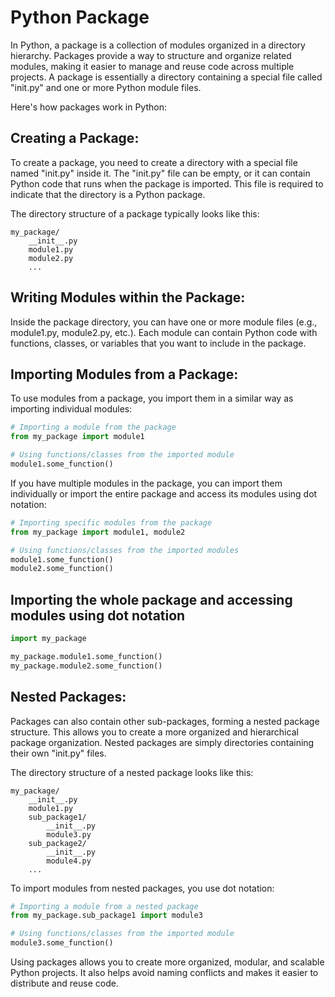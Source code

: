 # Python Package
In Python, a package is a collection of modules organized in a directory hierarchy. Packages provide a way to structure and organize related modules, making it easier to manage and reuse code across multiple projects. A package is essentially a directory containing a special file called "init.py" and one or more Python module files.

Here's how packages work in Python:

## Creating a Package:
To create a package, you need to create a directory with a special file named "init.py" inside it. The "init.py" file can be empty, or it can contain Python code that runs when the package is imported. This file is required to indicate that the directory is a Python package.

The directory structure of a package typically looks like this:

```
my_package/
    __init__.py
    module1.py
    module2.py
    ...
```

## Writing Modules within the Package:
Inside the package directory, you can have one or more module files (e.g., module1.py, module2.py, etc.). Each module can contain Python code with functions, classes, or variables that you want to include in the package.

## Importing Modules from a Package:
To use modules from a package, you import them in a similar way as importing individual modules:

```python
# Importing a module from the package
from my_package import module1

# Using functions/classes from the imported module
module1.some_function()
```

If you have multiple modules in the package, you can import them individually or import the entire package and access its modules using dot notation:

```python
# Importing specific modules from the package
from my_package import module1, module2

# Using functions/classes from the imported modules
module1.some_function()
module2.some_function()
```

## Importing the whole package and accessing modules using dot notation
```python
import my_package

my_package.module1.some_function()
my_package.module2.some_function()
```

## Nested Packages:
Packages can also contain other sub-packages, forming a nested package structure. This allows you to create a more organized and hierarchical package organization. Nested packages are simply directories containing their own "init.py" files.

The directory structure of a nested package looks like this:

```
my_package/
    __init__.py
    module1.py
    sub_package1/
        __init__.py
        module3.py
    sub_package2/
        __init__.py
        module4.py
    ...
```

To import modules from nested packages, you use dot notation:

```python
# Importing a module from a nested package
from my_package.sub_package1 import module3

# Using functions/classes from the imported module
module3.some_function()
```

Using packages allows you to create more organized, modular, and scalable Python projects. It also helps avoid naming conflicts and makes it easier to distribute and reuse code.
